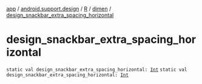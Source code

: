 [app](../../../index.md) / [android.support.design](../../index.md) / [R](../index.md) / [dimen](index.md) / [design_snackbar_extra_spacing_horizontal](.)

# design_snackbar_extra_spacing_horizontal

`static val design_snackbar_extra_spacing_horizontal: `[`Int`](https://kotlinlang.org/api/latest/jvm/stdlib/kotlin/-int/index.html)
`static val design_snackbar_extra_spacing_horizontal: `[`Int`](https://kotlinlang.org/api/latest/jvm/stdlib/kotlin/-int/index.html)
